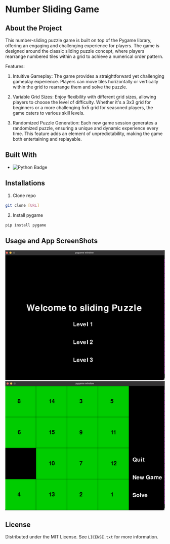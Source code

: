 # Number Sliding Game

## About the Project
This number-sliding puzzle game is built on top of the Pygame library, offering an engaging and challenging experience for players. The game is designed around the classic sliding puzzle concept, where players rearrange numbered tiles within a grid to achieve a numerical order pattern.

Features:
1. Intuitive Gameplay: The game provides a straightforward yet challenging gameplay experience. Players can move tiles horizontally or vertically within the grid to rearrange them and solve the puzzle.

2. Variable Grid Sizes: Enjoy flexibility with different grid sizes, allowing players to choose the level of difficulty. Whether it's a 3x3 grid for beginners or a more challenging 5x5 grid for seasoned players, the game caters to various skill levels.

3. Randomized Puzzle Generation: Each new game session generates a randomized puzzle, ensuring a unique and dynamic experience every time. This feature adds an element of unpredictability, making the game both entertaining and replayable.

## Built With
* ![Python Badge](https://img.shields.io/badge/Python-3776AB?logo=python&logoColor=fff&style=for-the-badge)

## Installations
1. Clone repo
```sh
git clone [URL]
```
2. Install pygame
```sh
pip install pygame
```
## Usage and App ScreenShots
<img src="images/screenshot1.png" width= 600/>
<img src="images/screenshot2.png" width= 600/>

## License
Distributed under the MIT License. See `LICENSE.txt` for more information.
